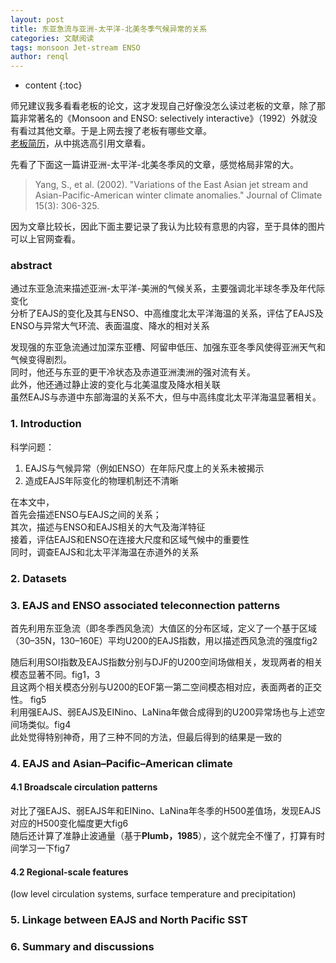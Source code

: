 ```yaml
---
layout: post
title: 东亚急流与亚洲-太平洋-北美冬季气候异常的关系
categories: 文献阅读
tags: monsoon Jet-stream ENSO
author: renql
---
```


* content
{:toc}

师兄建议我多看看老板的论文，这才发现自己好像没怎么读过老板的文章，除了那篇非常著名的《Monsoon and ENSO: selectively interactive》（1992）外就没有看过其他文章。于是上网去搜了老板有哪些文章。   
<a href="http://atmos.sysu.edu.cn/teacher/357" target="_blank">老板简历</a>，从中挑选高引用文章看。  

先看了下面这一篇讲亚洲-太平洋-北美冬季风的文章，感觉格局非常的大。      
> Yang, S., et al. (2002). "Variations of the East Asian jet stream and Asian-Pacific-American winter climate anomalies." Journal of Climate 15(3): 306-325.

因为文章比较长，因此下面主要记录了我认为比较有意思的内容，至于具体的图片可以上官网查看。

### abstract ###
通过东亚急流来描述亚洲-太平洋-美洲的气候关系，主要强调北半球冬季及年代际变化   
分析了EAJS的变化及其与ENSO、中高维度北太平洋海温的关系，评估了EAJS及ENSO与异常大气环流、表面温度、降水的相对关系   

发现强的东亚急流通过加深东亚槽、阿留申低压、加强东亚冬季风使得亚洲天气和气候变得剧烈。   
同时，他还与东亚的更干冷状态及赤道亚洲澳洲的强对流有关。  
此外，他还通过静止波的变化与北美温度及降水相关联  
虽然EAJS与赤道中东部海温的关系不大，但与中高纬度北太平洋海温显著相关。  




### 1. Introduction   
科学问题：  
1. EAJS与气候异常（例如ENSO）在年际尺度上的关系未被揭示  
2. 造成EAJS年际变化的物理机制还不清晰  

在本文中，  
首先会描述ENSO与EAJS之间的关系；   
其次，描述与ENSO和EAJS相关的大气及海洋特征   
接着，评估EAJS和ENSO在连接大尺度和区域气候中的重要性  
同时，调查EAJS和北太平洋海温在赤道外的关系  

### 2. Datasets   
### 3. EAJS and ENSO associated teleconnection patterns  
首先利用东亚急流（即冬季西风急流）大值区的分布区域，定义了一个基于区域（30–35N，130–160E）平均U200的EAJS指数，用以描述西风急流的强度fig2   

随后利用SOI指数及EAJS指数分别与DJF的U200空间场做相关，发现两者的相关模态显著不同。fig1，3   
且这两个相关模态分别与U200的EOF第一第二空间模态相对应，表面两者的正交性。 fig5  
利用强EAJS、弱EAJS及EINino、LaNina年做合成得到的U200异常场也与上述空间场类似。fig4   
此处觉得特别神奇，用了三种不同的方法，但最后得到的结果是一致的

### 4. EAJS and Asian–Pacific–American climate   
#### 4.1 Broadscale circulation patterns      
对比了强EAJS、弱EAJS年和EINino、LaNina年冬季的H500差值场，发现EAJS对应的H500变化幅度更大fig6   
随后还计算了准静止波通量（基于**Plumb，1985**），这个就完全不懂了，打算有时间学习一下fig7   

#### 4.2 Regional-scale features 
(low level circulation systems, surface temperature and precipitation)   

### 5. Linkage between EAJS and North Pacific SST   

### 6. Summary and discussions
